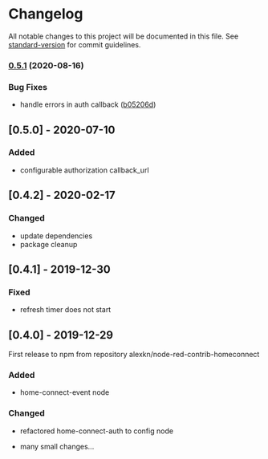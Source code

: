 # Changelog

All notable changes to this project will be documented in this file. See [standard-version](https://github.com/conventional-changelog/standard-version) for commit guidelines.

### [0.5.1](https://github.com/alexkn/node-red-contrib-homeconnect/compare/v0.5.0...v0.5.1) (2020-08-16)


### Bug Fixes

* handle errors in auth callback ([b05206d](https://github.com/alexkn/node-red-contrib-homeconnect/commit/b05206dd0fde2573f01fd4257f743ef4afd600a0))

## [0.5.0] - 2020-07-10

### Added

- configurable authorization callback_url

## [0.4.2] - 2020-02-17

### Changed

- update dependencies
- package cleanup

## [0.4.1] - 2019-12-30

### Fixed

- refresh timer does not start

## [0.4.0] - 2019-12-29

First release to npm from repository alexkn/node-red-contrib-homeconnect

### Added

- home-connect-event node

### Changed

- refactored home-connect-auth to config node

- many small changes...
